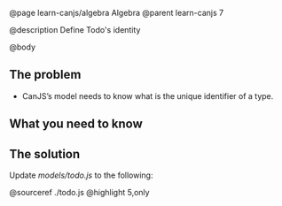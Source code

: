 @page learn-canjs/algebra Algebra
@parent learn-canjs 7

@description Define Todo's identity

@body


## The problem

- CanJS’s model needs to know what is the unique identifier of a type.

## What you need to know



## The solution

Update _models/todo.js_ to the following:

@sourceref ./todo.js
@highlight 5,only

